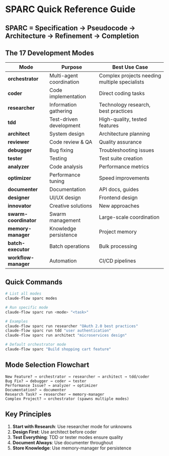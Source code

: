 # SPARC Quick Reference Guide

## SPARC = Specification → Pseudocode → Architecture → Refinement → Completion

## The 17 Development Modes

| Mode | Purpose | Best Use Case |
|------|---------|---------------|
| **orchestrator** | Multi-agent coordination | Complex projects needing multiple specialists |
| **coder** | Code implementation | Direct coding tasks |
| **researcher** | Information gathering | Technology research, best practices |
| **tdd** | Test-driven development | High-quality, tested features |
| **architect** | System design | Architecture planning |
| **reviewer** | Code review & QA | Quality assurance |
| **debugger** | Bug fixing | Troubleshooting issues |
| **tester** | Testing | Test suite creation |
| **analyzer** | Code analysis | Performance metrics |
| **optimizer** | Performance tuning | Speed improvements |
| **documenter** | Documentation | API docs, guides |
| **designer** | UI/UX design | Frontend design |
| **innovator** | Creative solutions | New approaches |
| **swarm-coordinator** | Swarm management | Large-scale coordination |
| **memory-manager** | Knowledge persistence | Project memory |
| **batch-executor** | Batch operations | Bulk processing |
| **workflow-manager** | Automation | CI/CD pipelines |

## Quick Commands

```bash
# List all modes
claude-flow sparc modes

# Run specific mode
claude-flow sparc run <mode> "<task>"

# Examples
claude-flow sparc run researcher "OAuth 2.0 best practices"
claude-flow sparc run tdd "user authentication"
claude-flow sparc run architect "microservices design"

# Default orchestrator mode
claude-flow sparc "Build shopping cart feature"
```

## Mode Selection Flowchart

```
New Feature? → orchestrator → researcher → architect → tdd/coder
Bug Fix? → debugger → coder → tester
Performance Issue? → analyzer → optimizer
Documentation? → documenter
Research Task? → researcher → memory-manager
Complex Project? → orchestrator (spawns multiple modes)
```

## Key Principles

1. **Start with Research**: Use researcher mode for unknowns
2. **Design First**: Use architect before coder
3. **Test Everything**: TDD or tester modes ensure quality
4. **Document Always**: Use documenter throughout
5. **Store Knowledge**: Use memory-manager for persistence